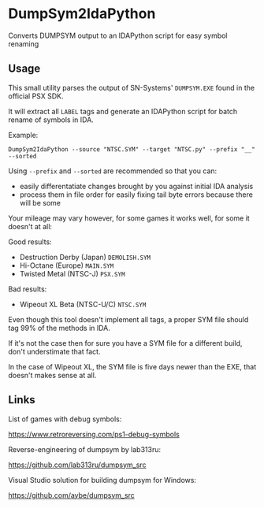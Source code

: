 # DumpSym2IdaPython

Converts DUMPSYM output to an IDAPython script for easy symbol renaming

## Usage

This small utility parses the output of SN-Systems' `DUMPSYM.EXE` found in the official PSX SDK.

It will extract all `LABEL` tags and generate an IDAPython script for batch rename of symbols in IDA.

Example:

`DumpSym2IdaPython --source "NTSC.SYM" --target "NTSC.py" --prefix "__" --sorted`

Using `--prefix` and `--sorted` are recommended so that you can:

- easily differentatiate changes brought by you against initial IDA analysis
- process them in file order for easily fixing tail byte errors because there will be some

Your mileage may vary however, for some games it works well, for some it doesn't at all:

Good results:

- Destruction Derby (Japan) `DEMOLISH.SYM`
- Hi-Octane (Europe) `MAIN.SYM`
- Twisted Metal (NTSC-J) `PSX.SYM`

Bad results:

- Wipeout XL Beta (NTSC-U/C) `NTSC.SYM`

Even though this tool doesn't implement all tags, a proper SYM file should tag 99% of the methods in IDA.

If it's not the case then for sure you have a SYM file for a different build, don't understimate that fact.

In the case of Wipeout XL, the SYM file is five days newer than the EXE, that doesn't makes sense at all.

## Links

List of games with debug symbols:

https://www.retroreversing.com/ps1-debug-symbols

Reverse-engineering of dumpsym by lab313ru:

https://github.com/lab313ru/dumpsym_src

Visual Studio solution for building dumpsym for Windows:

https://github.com/aybe/dumpsym_src
